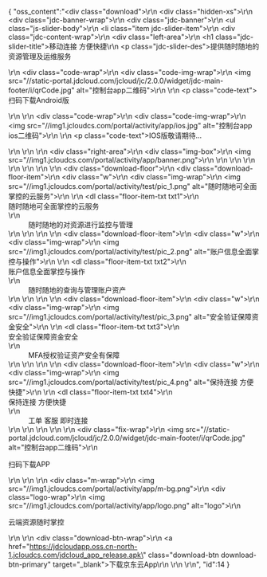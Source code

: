 {
	"oss_content":"<div class=\"download\">\r\n  <div class=\"hidden-xs\">\r\n    <div class=\"jdc-banner-wrap\">\r\n      <div class=\"jdc-banner\">\r\n        <ul class=\"js-slider-body\">\r\n          <li class=\"item jdc-slider-item\">\r\n            <div class=\"jdc-content-wrap\">\r\n              <div class=\"left-area\">\r\n                <h1 class=\"jdc-slider-title\">移动连接 方便快捷</h1>\r\n                <p class=\"jdc-slider-des\">提供随时随地的资源管理及运维服务</p>\r\n                <div class=\"code-wrap\">\r\n                  <div class=\"code-img-wrap\">\r\n                    <img src=\"//static-portal.jdcloud.com/jcloud/jc/2.0.0/widget/jdc-main-footer/i/qrCode.jpg\" alt=\"控制台app二维码\">\r\n                  </div>\r\n                  <p class=\"code-text\">扫码下载Android版</p>\r\n                </div>\r\n                <div class=\"code-wrap\">\r\n                  <div class=\"code-img-wrap\">\r\n                    <img src=\"//img1.jcloudcs.com/portal/activity/app/ios.jpg\" alt=\"控制台app ios二维码\">\r\n                  </div>\r\n                  <p class=\"code-text\">IOS版敬请期待...</p>\r\n                </div>\r\n              </div>\r\n              <div class=\"right-area\">\r\n                <div class=\"img-box\">\r\n                  <img src=\"//img1.jcloudcs.com/portal/activity/app/banner.png\">\r\n                </div>\r\n              </div>\r\n            </div>\r\n          </li>\r\n        </ul>\r\n      </div>\r\n    </div>\r\n    <div class=\"download-floor\">\r\n      <div class=\"download-floor-item\">\r\n        <div class=\"w\">\r\n          <div class=\"img-wrap\">\r\n            <img src=\"//img1.jcloudcs.com/portal/activity/test/pic_1.png\" alt=\"随时随地可全面掌控的云服务\">\r\n          </div>\r\n          <dl class=\"floor-item-txt txt1\">\r\n            <dt>随时随地可全面掌控的云服务</dt>\r\n            <dd>随时随地的对资源进行监控与管理</dd>\r\n          </dl>\r\n        </div>\r\n      </div>\r\n      <div class=\"download-floor-item\">\r\n        <div class=\"w\">\r\n          <div class=\"img-wrap\">\r\n            <img src=\"//img1.jcloudcs.com/portal/activity/test/pic_2.png\" alt=\"账户信息全面掌控与操作\">\r\n          </div>\r\n          <dl class=\"floor-item-txt txt2\">\r\n            <dt>账户信息全面掌控与操作</dt>\r\n            <dd>随时随地的查询与管理账户资产</dd>\r\n          </dl>\r\n        </div>\r\n      </div>\r\n      <div class=\"download-floor-item\">\r\n        <div class=\"w\">\r\n          <div class=\"img-wrap\">\r\n            <img src=\"//img1.jcloudcs.com/portal/activity/test/pic_3.png\" alt=\"安全验证保障资金安全\">\r\n          </div>\r\n          <dl class=\"floor-item-txt txt3\">\r\n            <dt>安全验证保障资金安全</dt>\r\n            <dd>MFA授权验证资产安全有保障</dd>\r\n          </dl>\r\n        </div>\r\n      </div>\r\n      <div class=\"download-floor-item\">\r\n        <div class=\"w\">\r\n          <div class=\"img-wrap\">\r\n            <img src=\"//img1.jcloudcs.com/portal/activity/test/pic_4.png\" alt=\"保持连接 方便快捷\">\r\n          </div>\r\n          <dl class=\"floor-item-txt txt4\">\r\n            <dt>保持连接 方便快捷</dt>\r\n            <dd>工单 客服 即时连接</dd>\r\n          </dl>\r\n        </div>\r\n      </div>\r\n    </div>\r\n    <div class=\"fix-wrap\">\r\n      <img src=\"//static-portal.jdcloud.com/jcloud/jc/2.0.0/widget/jdc-main-footer/i/qrCode.jpg\" alt=\"控制台app二维码\">\r\n      <p>扫码下载APP</p>\r\n  </div>\r\n  </div>\r\n  <div class=\"m-wrap\">\r\n    <img src=\"//img1.jcloudcs.com/portal/activity/app/m-bg.png\">\r\n    <div class=\"logo-wrap\">\r\n      <img src=\"//img1.jcloudcs.com/portal/activity/app/logo.png\" alt=\"logo\">\r\n      <p>云端资源随时掌控</p>\r\n    </div>\r\n    <div class=\"download-btn-wrap\">\r\n      <a href=\"https://jdcloudapp.oss.cn-north-1.jcloudcs.com/jdcloud_app_release.apk\" class=\"download-btn download-btn-primary\" target=\"_blank\">下载京东云App</a>\r\n    </div>\r\n  </div>\r\n</div>",
	"id":14
}